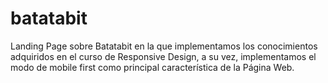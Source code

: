 # batatabit
Landing Page sobre Batatabit en la que implementamos los conocimientos adquiridos en el curso de Responsive Design, a su vez, implementamos el modo de mobile first como principal característica de la Página Web.
